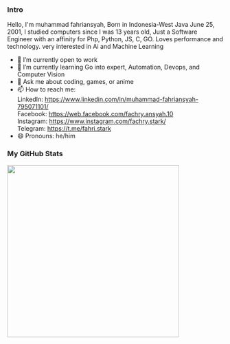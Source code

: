 ### Intro
<p>
Hello, I'm muhammad fahriansyah, Born in Indonesia-West Java June 25, 2001, I studied computers since I was 13 years old, Just a Software Engineer with an 
affinity for Php, Python, JS, C, GO. Loves performance and technology. very interested in Ai and Machine Learning 

<!-- <a href="https://app.daily.dev/fahriansyah"><img align="right" src="https://api.daily.dev/devcards/866e68c8b7044b9182f87c78980d8a7d.png?r=02c" width="400" alt="Muhammad Fahriansyah's Dev Card"/></a> -->
</p>

- 🔭 I’m currently open to work
- 🌱 I’m currently learning Go into expert, Automation, Devops, and Computer Vision
- 💬 Ask me about coding, games, or anime
- 📫 How to reach me: <br />
  LinkedIn: https://www.linkedin.com/in/muhammad-fahriansyah-795071101/  <br />
  Facebook: https://web.facebook.com/fachry.ansyah.10 <br />
  Instagram: https://www.instagram.com/fachry.stark/ <br />
  Telegram: https://t.me/fahri.stark <br />
- 😄 Pronouns: he/him

### My GitHub Stats
<img align="left" width="400" src="https://github-readme-stats.vercel.app/api?username=fachryansyah&show_icons=true&bg_color=424344&title_color=fff&icon_color=fff&text_color=d9a618&show_owner=false" />

<!-- ![Fahri's Coding stats](https://wakatime.com/share/@7d82f9d3-8407-442a-8019-175d436a3f0f/0ab23028-8fae-44f2-8117-780f30d2c673.svg) -->
